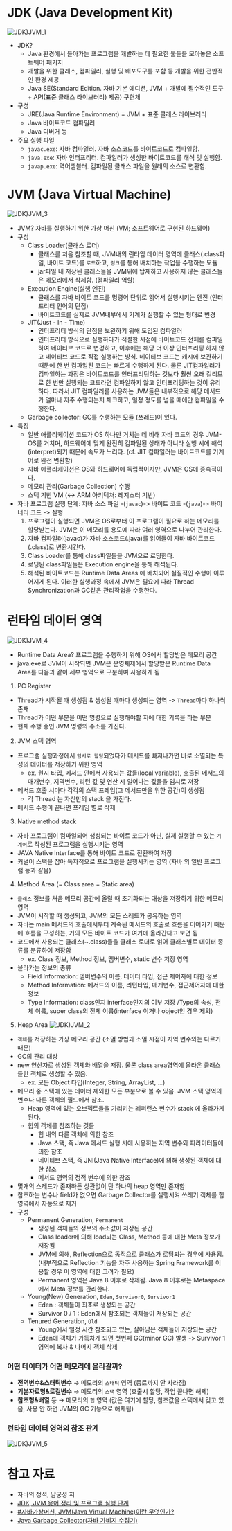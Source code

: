 # JDK (Java Development Kit)
![JDK)JVM_1](images/JDK_JVM_1.png)
- JDK?
    * Java 환경에서 돌아가는 프로그램을 개발하는 데 필요한 툴들을 모아놓은 소프트웨어 패키지
    * 개발을 위한 클래스, 컴파일러, 실행 및 배포도구를 포함 등 개발을 위한 전반적인 환경 제공
    * Java SE(Standard Edition. 자바 기본 에디션, JVM + 개발에 필수적인 도구 +  API(표준 클래스 라이브러리) 제공) 구현체
- 구성
    * JRE(Java Runtime Environment) = JVM + 표준 클래스 라이브러리
    * Java 바이트코드 컴파일러
    * Java 디버거 등
- 주요 실행 파일
    * `javac.exe`: 자바 컴파일러. 자바 소스코드를 바이트코드로 컴파일함.
    * `java.exe`: 자바 인터프리터. 컴파일러가 생성한 바이트코드를 해석 및 실행함.
    * `javap.exe`: 역어셈블러. 컴파일된 클래스 파일을 원래의 소스로 변환함.


# JVM (Java Virtual Machine)
![JDK)JVM_3](images/JDK_JVM_3.jpeg)
- JVM? 자바를 실행하기 위한 가상 머신 (VM; 소프트웨어로 구현된 하드웨어)
- 구성
    * Class Loader(클래스 로더)
        + 클래스를 처음 참조할 때, JVM내의 런타임 데이터 영역에 클래스(.class파일, 바이트 코드)를 `로드`하고, `링크`를 통해 배치하는 작업을 수행하는 모듈
        + jar파일 내 저장된 클래스들을 JVM위에 탑재하고 사용하지 않는 클래스들은 메모리에서 삭제함. (컴파일러 역할) 
    * Execution Engine(실행 엔진)
        + 클래스를 자바 바이트 코드를 명령어 단위로 읽어서 실행시키는 엔진 (인터프리터 언어의 단점)
        + 바이트코드를 실제로 JVM내부에서 기계가 실행할 수 있는 형태로 변경
    * JIT(Just - In - Time)
        + 인터프리터 방식의 단점을 보완하기 위해 도입된 컴파일러
        + 인터프리터 방식으로 실행하다가 적절한 시점에 바이트코드 전체를 컴파일하여 네이티브 코드로 변경하고, 이후에는 해당 더 이상 인터프리팅 하지 않고 네이티브 코드로 직접 실행하는 방식. 네이티브 코드는 캐시에 보관하기 때문에 한 번 컴파일된 코드는 빠르게 수행하게 된다. 물론 JIT컴파일러가 컴파일하는 과정은 바이트코드를 인터프리팅하는 것보다 훨씬 오래 걸리므로 한 번만 실행되는 코드라면 컴파일하지 않고 인터프리팅하는 것이 유리하다. 따라서 JIT 컴파일러를 사용하는 JVM들은 내부적으로 해당 메서드가 얼마나 자주 수행되는지 체크하고, 일정 정도를 넘을 때에만 컴파일을 수행한다.
    * Garbage collector: GC를 수행하는 모듈 (쓰레드)이 있다.
- 특징
    * 일반 애플리케이션 코드가 OS 하나만 거치는 데 비해 자바 코드의 경우 JVM-OS를 거치며, 하드웨어에 맞게 완전히 컴파일된 상태가 아니라 실행 시에 해석(interpret)되기 때문에 속도가 느리다. (cf. JIT 컴파일러는 바이트코드를 기계어로 완전 변환함)
    * 자바 애플리케이션은 OS와 하드웨어에 독립적이지만, JVM은 OS에 종속적이다.
    * 메모리 관리(Garbage Collection) 수행
    * 스택 기반 VM (<-> ARM 아키텍처: 레지스터 기반)
- 자바 프로그램 실행 단계: 자바 소스 파일 -(`javac`)-> 바이트 코드 -(`java`)-> 바이너리 코드 -> 실행
    1. 프로그램이 실행되면 JVM은 OS로부터 이 프로그램이 필요로 하는 메모리를 할당받는다.
       JVM은 이 메모리를 용도에 따라 여러 영역으로 나누어 관리한다.
    2. 자바 컴파일러(javac)가 자바 소스코드(.java)를 읽어들여 자바 바이트코드(.class)로 변환시킨다.
    3. Class Loader를 통해 class파일들을 JVM으로 로딩한다.
    4. 로딩된 class파일들은 Execution engine을 통해 해석된다.
    5. 해석된 바이트코드는 Runtime Data Areas 에 배치되어 실질적인 수행이 이루어지게 된다.
        이러한 실행과정 속에서 JVM은 필요에 따라 Thread Synchronization과 GC같은 관리작업을 수행한다.


# 런타임 데이터 영역
![JDK)JVM_4](images/JDK_JVM_4.jpeg)
- Runtime Data Area? 프로그램을 수행하기 위해 OS에서 할당받은 메모리 공간
- java.exe로 JVM이 시작되면 JVM은 운영체제에서 할당받은 Runtime Data Area를 다음과 같이 세부 영역으로 구분하여 사용하게 됨

1. PC Register
- Thread가 시작될 때 생성됨 & 생성될 때마다 생성되는 영역 -> `Thread`마다 하나씩 존재
- Thread가 어떤 부분을 어떤 명령으로 실행해야할 지에 대한 기록을 하는 부분
- 현재 수행 중인 JVM 명령의 주소를 가진다.

2. JVM 스택 영역
- 프로그램 실행과정에서 `임시로 할당`되었다가 메서드를 빠져나가면 바로 소멸되는 특성의 데이터를 저장하기 위한 영역 
    * ex. 원시 타입, 메서드 안에서 사용되는 값들(local variable), 호출된 메서드의 매개변수, 지역변수, 리턴 값 및 연산 시 일어나는 값들을 임시로 저장
- 메서드 호출 시마다 각각의 스택 프레임(그 메서드만을 위한 공간)이 생성됨
    * 각 Thread 는 자신만의 stack 을 가진다.
- 메서드 수행이 끝나면 프레임 별로 삭제

3. Native method stack
- 자바 프로그램이 컴파일되어 생성되는 바이트 코드가 아닌, 실제 실행할 수 있는 `기계어`로 작성된 프로그램을 실행시키는 영역
- JAVA Native Interface를 통해 바이트 코드로 전환하여 저장
- 커널이 스택을 잡아 독자적으로 프로그램을 실행시키는 영역 (자바 외 일반 프로그램 등과 같음) 

4. Method Area (= Class area = Static area)
- `클래스` 정보를 처음 메모리 공간에 올릴 때 초기화되는 대상을 저장하기 위한 메모리 영역
- JVM이 시작할 때 생성되고, JVM의 모든 스레드가 공유하는 영역
- 자바는 main 메서드의 호출에서부터 계속된 메서드의 호출로 흐름을 이어가기 때문에 흐름을 구성하는, 거의 모든 바이트 코드가 여기에 올라간다고 보면 됨
- 코드에서 사용되는 클래스(~.class)들을 클래스 로더로 읽어 클래스별로 데이터 종류를 분류하여 저장함
    * ex. Class 정보, Method 정보, 멤버변수, static 변수 저장 영역
- 올라가는 정보의 종류
    * Field Information: 멤버변수의 이름, 데이터 타입, 접근 제어자에 대한 정보
    * Method Information: 메서드의 이름, 리턴타입, 매개변수, 접근제어자에 대한 정보
    * Type Information: class인지 interface인지의 여부 저장 /Type의 속성, 전체 이름, super class의 전체 이름(interface 이거나 object인 경우 제외)

5. Heap Area
![JDK)JVM_2](images/JDK_JVM_2.png)
- `객체`를 저장하는 가상 메모리 공간 (소멸 방법과 소멸 시점이 지역 변수와는 다르기 때문)
- GC의 관리 대상
- new 연산자로 생성된 객체와 배열을 저장. 물론 class area영역에 올라온 클래스들만 객체로 생성할 수 있음.
    * ex. 모든 Object 타입(Integer, String, ArrayList, ...)
- 메모리 중 스택에 있는 데이터 제외한 모든 부분으로 볼 수 있음. JVM 스택 영역의 변수나 다른 객체의 필드에서 참조.
    * Heap 영역에 있는 오브젝트들을 가리키는 레퍼런스 변수가 stack 에 올라가게 된다.
    * 힙의 객체를 참조하는 것들
        + 힙 내의 다른 객체에 의한 참조
        + Java 스택, 즉 Java 메서드 실행 시에 사용하는 지역 변수와 파라미터들에 의한 참조
        + 네이티브 스택, 즉 JNI(Java Native Interface)에 의해 생성된 객체에 대한 참조
        + 메서드 영역의 정적 변수에 의한 참조
- 몇개의 스레드가 존재하든 상관없이 단 하나의 heap 영역만 존재함
- 참조하는 변수나 field가 없으면 Garbage Collector를 실행시켜 쓰레기 객체를 힙 영역에서 자동으로 제거
- 구성
    * Permanent Generation, `Permanent`
        + 생성된 객체들의 정보의 주소값이 저장된 공간
        + Class loader에 의해 load되는 Class, Method 등에 대한 Meta 정보가 저장됨
        + JVM에 의해, Reflection으로 동적으로 클래스가 로딩되는 경우에 사용됨. (내부적으로 Reflection 기능을 자주 사용하는 Spring Framework를 이용할 경우 이 영역에 대한 고려가 필요)
        + Permanent 영역은 Java 8 이후로 삭제됨. Java 8 이후로는 Metaspace에서 Meta 정보를 관리한다.
    * Young(New) Generation, `Eden`, `Survivor0`, `Survivor1`
        + Eden : 객체들이 최초로 생성되는 공간
        + Survivor 0 / 1 : Eden에서 참조되는 객체들이 저장되는 공간
    * Tenured Generation, `Old`
        + Young에서 일정 시간 참조되고 있는, 살아남은 객체들이 저장되는 공간
        + Eden에 객체가 가득차게 되면 첫번째 GC(minor GC) 발생 -> Survivor 1 영역에 복사 & 나머지 객체 삭제

### 어떤 데이터가 어떤 메모리에 올라갈까?
- **전역변수&스태틱변수** → 메모리의 `스태틱` 영역 (종료까지 안 사라짐)
- **기본자료형&로컬변수** → 메모리의 `스택` 영역 (호출시 할당, 작업 끝나면 해제)
- **참조형&배열** 등 → 메모리의 `힙` 영역 (값은 여기에 할당, 참조값을 스택에서 갖고 있음, 사용 안 하면 JVM의 GC 기능으로 해제됨)

### 런타임 데이터 영역의 참조 관계
![JDK)JVM_5](images/JDK_JVM_5.png)


# 참고 자료
- 자바의 정석, 남궁성 저
- [JDK, JVM 용어 정리 및 프로그램 실행 단계](https://you9010.tistory.com/150)
- [#자바가상머신, JVM(Java Virtual Machine)이란 무엇인가?](https://asfirstalways.tistory.com/158)
- [Java Garbage Collector(자바 가비지 수집기)](https://blog.naver.com/pcmola/222060198638)